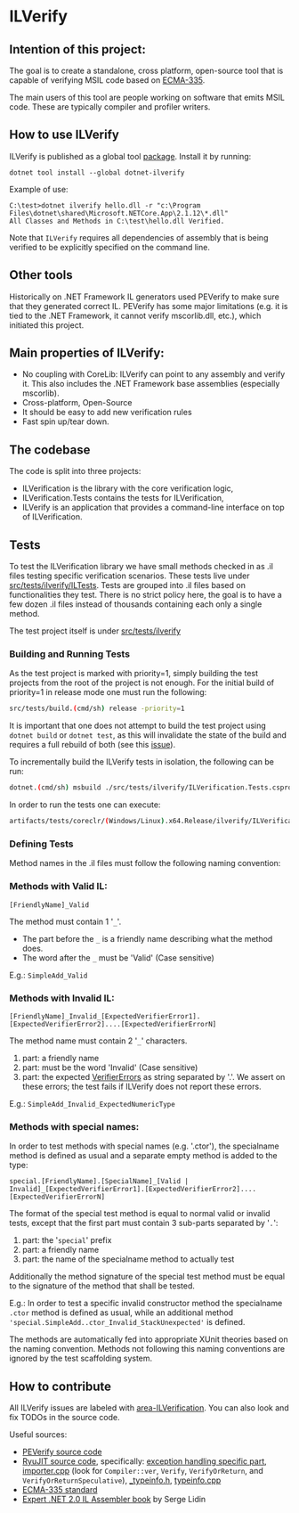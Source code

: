 # ILVerify

## Intention of this project:

The goal is to create a standalone, cross platform, open-source tool that is capable of verifying MSIL code based on [ECMA-335](https://www.ecma-international.org/publications/standards/Ecma-335.htm).

The main users of this tool are people working on software that emits MSIL code. These are typically compiler and profiler writers.

## How to use ILVerify

ILVerify is published as a global tool [package](https://www.nuget.org/packages/dotnet-ilverify/). Install it by running:

```
dotnet tool install --global dotnet-ilverify
```

Example of use:

```
C:\test>dotnet ilverify hello.dll -r "c:\Program Files\dotnet\shared\Microsoft.NETCore.App\2.1.12\*.dll"
All Classes and Methods in C:\test\hello.dll Verified.
```

Note that `ILVerify` requires all dependencies of assembly that is being verified to be explicitly specified on the command line.

## Other tools
Historically on .NET Framework IL generators used PEVerify to make sure that they generated correct IL. PEVerify has some major limitations (e.g. it is tied to the .NET Framework, it cannot verify mscorlib.dll, etc.), which initiated this project.

## Main properties of ILVerify:
- No coupling with CoreLib: ILVerify can point to any assembly and verify it. This also includes the .NET Framework base assemblies (especially mscorlib).
- Cross-platform, Open-Source
- It should be easy to add new verification rules
- Fast spin up/tear down.

## The codebase
The code is split into three projects:
- ILVerification is the library with the core verification logic,
- ILVerification.Tests contains the tests for ILVerification,
- ILVerify is an application that provides a command-line interface on top of ILVerification.

## Tests

To test the ILVerification library we have small methods checked in as .il files testing specific verification scenarios. These tests live under [src/tests/ilverify/ILTests](../../../tests/ilverify/ILTests). Tests are grouped into .il files based on functionalities they test. There is no strict policy here, the goal is to have a few dozen .il files instead of thousands containing each only a single method.

The test project itself is under [src/tests/ilverify](../../../tests/ilverify)

### Building and Running Tests

As the test project is marked with priority=1, simply building the test projects from the root of the project is not enough. For the initial build of priority=1 in release mode one must run the following:

```sh
src/tests/build.(cmd/sh) release -priority=1
```

It is important that one does not attempt to build the test project using `dotnet build` or `dotnet test`, as this will invalidate the state of the build and requires a full rebuild of both (see this [issue](https://github.com/dotnet/runtime/issues/43967)).

To incrementally build the ILVerify tests in isolation, the following can be run:

```sh
dotnet.(cmd/sh) msbuild ./src/tests/ilverify/ILVerification.Tests.csproj /p:Configuration=Release
```

In order to run the tests one can execute:

```sh
artifacts/tests/coreclr/(Windows/Linux).x64.Release/ilverify/ILVerification.Tests.(cmd/sh) -coreroot=artifacts/tests/coreclr/(Windows/Linux).x64.Release/Tests/Core_Root
```


### Defining Tests

Method names in the .il files must follow the following naming convention:

### Methods with Valid IL:

```
[FriendlyName]_Valid
```
The method must contain 1 '`_`'.
 - The part before the `_` is a friendly name describing what the method does.
 - The word after the `_` must be 'Valid' (Case sensitive)

E.g.: ```SimpleAdd_Valid```

### Methods with Invalid IL:
```
[FriendlyName]_Invalid_[ExpectedVerifierError1].[ExpectedVerifierError2]....[ExpectedVerifierErrorN]
```

The method name must contain 2 '`_`' characters.
 1. part: a friendly name
 2. part: must be the word 'Invalid' (Case sensitive)
 3. part: the expected [VerifierErrors](../ILVerification/src/VerifierError.cs) as string separated by '.'. We assert on these errors; the test fails if ILVerify does not report these errors.

 E.g.: ```SimpleAdd_Invalid_ExpectedNumericType```

### Methods with special names:

In order to test methods with special names (e.g. '.ctor'), the specialname method is defined as usual and a separate empty method is added to the type:
```
special.[FriendlyName].[SpecialName]_[Valid | Invalid]_[ExpectedVerifierError1].[ExpectedVerifierError2]....[ExpectedVerifierErrorN]
```

The format of the special test method is equal to normal valid or invalid tests, except that the first part must contain 3 sub-parts separated by '`.`':
 1. part: the '`special`' prefix
 2. part: a friendly name
 3. part: the name of the specialname method to actually test

Additionally the method signature of the special test method must be equal to the signature of the method that shall be tested.

 E.g.: In order to test a specific invalid constructor method the specialname `.ctor` method is defined as usual, while an additional method ```'special.SimpleAdd..ctor_Invalid_StackUnexpected'``` is defined.


The methods are automatically fed into appropriate XUnit theories based on the naming convention. Methods not following this naming conventions are ignored by the test scaffolding system.

## How to contribute
All ILVerify issues are labeled with [area-ILVerification](https://github.com/search?utf8=%E2%9C%93&q=label%3Aarea-ILVerification&type=). You can also look and fix TODOs in the source code.

Useful sources:
 - [PEVerify source code](https://github.com/lewischeng-ms/sscli/blob/master/clr/src/jit64/newverify.cpp)
 - [RyuJIT source code](https://github.com/dotnet/runtime/tree/master/src/coreclr/jit), specifically: [exception handling specific part](https://github.com/dotnet/runtime/blob/master/src/coreclr/jit/jiteh.cpp), [importer.cpp](https://github.com/dotnet/runtime/blob/master/src/coreclr/jit/importer.cpp) (look for `Compiler::ver`, `Verify`, `VerifyOrReturn`, and `VerifyOrReturnSpeculative`), [_typeinfo.h](https://github.com/dotnet/runtime/blob/master/src/coreclr/jit/_typeinfo.h), [typeinfo.cpp](https://github.com/dotnet/runtime/blob/master/src/coreclr/jit/typeinfo.cpp)
 - [ECMA-335 standard](https://www.ecma-international.org/publications/standards/Ecma-335.htm)
 - [Expert .NET 2.0 IL Assembler book](http://www.apress.com/us/book/9781590596463) by Serge Lidin
